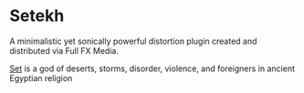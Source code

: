 # Setekh

A minimalistic yet sonically powerful distortion plugin created and distributed via Full FX Media.

[Set](https://en.wikipedia.org/wiki/Set_(deity)) is a god of deserts, storms, disorder, violence, and foreigners in ancient Egyptian religion
